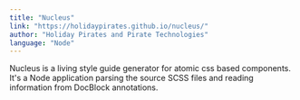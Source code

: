 ```yaml
---
title: "Nucleus"
link: "https://holidaypirates.github.io/nucleus/"
author: "Holiday Pirates and Pirate Technologies"
language: "Node"
---
```


Nucleus is a living style guide generator for atomic css based components. It's a Node application parsing the source SCSS files and reading information from DocBlock annotations.
